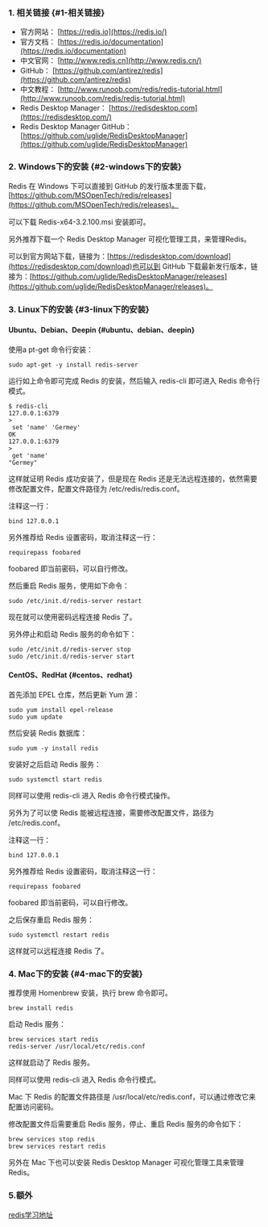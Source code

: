 ### 1. 相关链接 {#1-相关链接}

* 官方网站：
  [https://redis.io](https://redis.io/)
* 官方文档：
  [https://redis.io/documentation](https://redis.io/documentation)
* 中文官网：
  [http://www.redis.cn](http://www.redis.cn/)
* GitHub：
  [https://github.com/antirez/redis](https://github.com/antirez/redis)
* 中文教程：
  [http://www.runoob.com/redis/redis-tutorial.html](http://www.runoob.com/redis/redis-tutorial.html)
* Redis Desktop Manager：
  [https://redisdesktop.com](https://redisdesktop.com/)
* Redis Desktop Manager GitHub：
  [https://github.com/uglide/RedisDesktopManager](https://github.com/uglide/RedisDesktopManager)

### 2. Windows下的安装 {#2-windows下的安装}

Redis 在 Windows 下可以直接到 GitHub 的发行版本里面下载，[https://github.com/MSOpenTech/redis/releases](https://github.com/MSOpenTech/redis/releases)。

可以下载 Redis-x64-3.2.100.msi 安装即可。

另外推荐下载一个 Redis Desktop Manager 可视化管理工具，来管理Redis。

可以到官方网站下载，链接为：[https://redisdesktop.com/download](https://redisdesktop.com/download)也可以到 GitHub 下载最新发行版本，链接为：[https://github.com/uglide/RedisDesktopManager/releases](https://github.com/uglide/RedisDesktopManager/releases)。

### 3. Linux下的安装 {#3-linux下的安装}

#### Ubuntu、Debian、Deepin {#ubuntu、debian、deepin}

使用a pt-get 命令行安装：

```
sudo apt-get -y install redis-server
```

运行如上命令即可完成 Redis 的安装，然后输入 redis-cli 即可进入 Redis 命令行模式。

```
$ redis-cli
127.0.0.1:6379
>
 set 'name' 'Germey'
OK
127.0.0.1:6379
>
 get 'name'
"Germey"
```

这样就证明 Redis 成功安装了，但是现在 Redis 还是无法远程连接的，依然需要修改配置文件，配置文件路径为 /etc/redis/redis.conf。

注释这一行：

```
bind 127.0.0.1
```

另外推荐给 Redis 设置密码，取消注释这一行：

```
requirepass foobared
```

foobared 即当前密码，可以自行修改。

然后重启 Redis 服务，使用如下命令：

```
sudo /etc/init.d/redis-server restart
```

现在就可以使用密码远程连接 Redis 了。

另外停止和启动 Redis 服务的命令如下：

```
sudo /etc/init.d/redis-server stop
sudo /etc/init.d/redis-server start
```

#### CentOS、RedHat {#centos、redhat}

首先添加 EPEL 仓库，然后更新 Yum 源：

```
sudo yum install epel-release
sudo yum update
```

然后安装 Redis 数据库：

```
sudo yum -y install redis
```

安装好之后启动 Redis 服务：

```
sudo systemctl start redis
```

同样可以使用 redis-cli 进入 Redis 命令行模式操作。

另外为了可以使 Redis 能被远程连接，需要修改配置文件，路径为 /etc/redis.conf。

注释这一行：

```
bind 127.0.0.1
```

另外推荐给 Redis 设置密码，取消注释这一行：

```
requirepass foobared
```

foobared 即当前密码，可以自行修改。

之后保存重启 Redis 服务：

```
sudo systemctl restart redis
```

这样就可以远程连接 Redis 了。

### 4. Mac下的安装 {#4-mac下的安装}

推荐使用 Homenbrew 安装，执行 brew 命令即可。

```
brew install redis
```

启动 Redis 服务：

```
brew services start redis
redis-server /usr/local/etc/redis.conf
```

这样就启动了 Redis 服务。

同样可以使用 redis-cli 进入 Redis 命令行模式。

Mac 下 Redis 的配置文件路径是 /usr/local/etc/redis.conf，可以通过修改它来配置访问密码。

修改配置文件后需要重启 Redis 服务，停止、重启 Redis 服务的命令如下：

```
brew services stop redis
brew services restart redis
```

另外在 Mac 下也可以安装 Redis Desktop Manager 可视化管理工具来管理 Redis。

### 5.额外

[redis学习地址](https://xintiaohuiyi.gitbook.io/flask-note/7redisjian-zhi-dui-shu-ju-ku)



